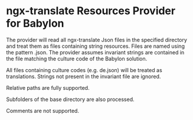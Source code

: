 # ngx-translate Resources Provider for Babylon

The provider will read all ngx-translate Json files in the specified directory and treat them as files containing string resources. Files are named using the pattern <culture code>.json. The provider assumes invariant strings are contained in the file matching the culture code of the Babylon solution. 
  
All files containing culture codes (e.g. de.json) will be treated as translations. Strings not present in the invariant file are ignored. 

Relative paths are fully supported. 

Subfolders of the base directory are also processed. 

Comments are not supported.
    
